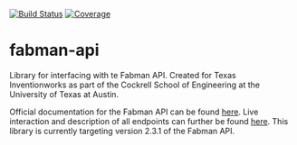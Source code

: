 [![Build Status](https://github.com/utexas-engr-tiw/fabman-api/actions/workflows/python-package.yml/badge.svg?branch=main)](https://github.com/utexas-engr-tiw/fabman-api/actions)
[![Coverage](https://codecov.io/gh/utexas-engr-tiw/fabman-api/branch/main/graph/badge.svg?token=AGABZU5YOJ)](https://codecov.io/gh/utexas-engr-tiw/fabman-api)

# fabman-api

Library for interfacing with te Fabman API. Created for Texas Inventionworks as part of the Cockrell School of Engineering at the University of Texas at Austin.

Official documentation for the Fabman API can be found [here](https://github.com/FabmanHQ/fabman-api). Live interaction and description of all endpoints can further be found [here](https://fabman.io/api/v1/documentation#/). This library is currently targeting version 2.3.1 of the Fabman API.